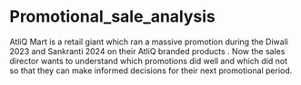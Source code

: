 # Promotional_sale_analysis
AtliQ Mart is a retail giant which ran a massive promotion during the Diwali 2023 and Sankranti 2024 on their AtliQ branded products . Now the sales director wants to understand which promotions did well and which did not so that they can make informed decisions for their next promotional period.
